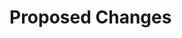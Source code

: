 <!--
Hi there. Thanks for submitting a pull request!
Please describe the reasoning and strategoy of your submitted change in this PR description.
You can also include a link to an active Jira ticket that provides relevant context if there is one.
-->
# Proposed Changes

<!--
**Jira ticket**: https://zephyrai.atlassian.net/browse/TICKET
-->

<!-- Don't forget to motivate your pull request! -->
